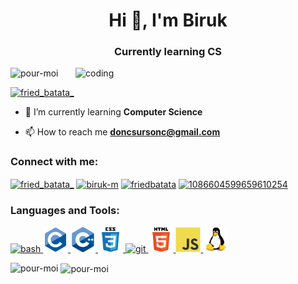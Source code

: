 <h1 align="center">Hi 👋, I'm Biruk</h1>
<h3 align="center">Currently learning CS</h3>
<img align="right" alt="coding" width="400" src="https://media.tenor.com/2uyENRmiUt0AAAAC/coding.gif">

<p align="left"> <img src="https://komarev.com/ghpvc/?username=pour-moi&label=Profile%20views&color=0e75b6&style=flat" alt="pour-moi" /> </p>

<p align="left"> <a href="https://twitter.com/fried_batata_" target="blank"><img src="https://img.shields.io/twitter/follow/fried_batata_?logo=twitter&style=for-the-badge" alt="fried_batata_" /></a> </p>

- 🌱 I’m currently learning **Computer Science**

- 📫 How to reach me **doncsursonc@gmail.com**

<h3 align="left">Connect with me:</h3>
<p align="left">
<a href="https://twitter.com/fried_batata_" target="blank"><img align="center" src="https://raw.githubusercontent.com/rahuldkjain/github-profile-readme-generator/master/src/images/icons/Social/twitter.svg" alt="fried_batata_" height="30" width="40" /></a>
<a href="https://linkedin.com/in/biruk-m" target="blank"><img align="center" src="https://raw.githubusercontent.com/rahuldkjain/github-profile-readme-generator/master/src/images/icons/Social/linked-in-alt.svg" alt="biruk-m" height="30" width="40" /></a>
<a href="https://www.behance.net/friedbatata" target="blank"><img align="center" src="https://raw.githubusercontent.com/rahuldkjain/github-profile-readme-generator/master/src/images/icons/Social/behance.svg" alt="friedbatata" height="30" width="40" /></a>
<a href="https://discord.gg/1086604599659610254" target="blank"><img align="center" src="https://raw.githubusercontent.com/rahuldkjain/github-profile-readme-generator/master/src/images/icons/Social/discord.svg" alt="1086604599659610254" height="30" width="40" /></a>
</p>

<h3 align="left">Languages and Tools:</h3>
<p align="left"> <a href="https://www.gnu.org/software/bash/" target="_blank" rel="noreferrer"> <img src="https://www.vectorlogo.zone/logos/gnu_bash/gnu_bash-icon.svg" alt="bash" width="40" height="40"/> </a> <a href="https://www.cprogramming.com/" target="_blank" rel="noreferrer"> <img src="https://raw.githubusercontent.com/devicons/devicon/master/icons/c/c-original.svg" alt="c" width="40" height="40"/> </a> <a href="https://www.w3schools.com/cpp/" target="_blank" rel="noreferrer"> <img src="https://raw.githubusercontent.com/devicons/devicon/master/icons/cplusplus/cplusplus-original.svg" alt="cplusplus" width="40" height="40"/> </a> <a href="https://www.w3schools.com/css/" target="_blank" rel="noreferrer"> <img src="https://raw.githubusercontent.com/devicons/devicon/master/icons/css3/css3-original-wordmark.svg" alt="css3" width="40" height="40"/> </a> <a href="https://git-scm.com/" target="_blank" rel="noreferrer"> <img src="https://www.vectorlogo.zone/logos/git-scm/git-scm-icon.svg" alt="git" width="40" height="40"/> </a> <a href="https://www.w3.org/html/" target="_blank" rel="noreferrer"> <img src="https://raw.githubusercontent.com/devicons/devicon/master/icons/html5/html5-original-wordmark.svg" alt="html5" width="40" height="40"/> </a> <a href="https://developer.mozilla.org/en-US/docs/Web/JavaScript" target="_blank" rel="noreferrer"> <img src="https://raw.githubusercontent.com/devicons/devicon/master/icons/javascript/javascript-original.svg" alt="javascript" width="40" height="40"/> </a> <a href="https://www.linux.org/" target="_blank" rel="noreferrer"> <img src="https://raw.githubusercontent.com/devicons/devicon/master/icons/linux/linux-original.svg" alt="linux" width="40" height="40"/> </a> </p>

<p><img align="left" src="https://github-readme-stats.vercel.app/api/top-langs?username=pour-moi&show_icons=true&locale=en&layout=compact" alt="pour-moi" /></p>

<p>&nbsp;<img align="center" src="https://github-readme-stats.vercel.app/api?username=pour-moi&show_icons=true&locale=en" alt="pour-moi" /></p>
